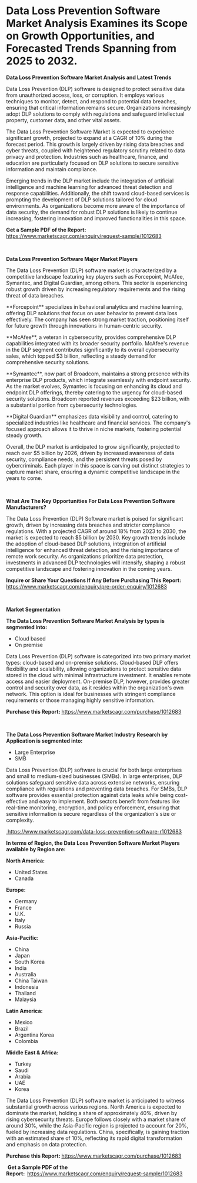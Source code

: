 <p><h1>Data Loss Prevention Software Market Analysis Examines its Scope on Growth Opportunities, and Forecasted Trends Spanning from 2025 to 2032.</h1></p><p><strong>Data Loss Prevention Software Market Analysis and Latest Trends</strong></p>
<p><p>Data Loss Prevention (DLP) software is designed to protect sensitive data from unauthorized access, loss, or corruption. It employs various techniques to monitor, detect, and respond to potential data breaches, ensuring that critical information remains secure. Organizations increasingly adopt DLP solutions to comply with regulations and safeguard intellectual property, customer data, and other vital assets.</p><p>The Data Loss Prevention Software Market is expected to experience significant growth, projected to expand at a CAGR of 10% during the forecast period. This growth is largely driven by rising data breaches and cyber threats, coupled with heightened regulatory scrutiny related to data privacy and protection. Industries such as healthcare, finance, and education are particularly focused on DLP solutions to secure sensitive information and maintain compliance.</p><p>Emerging trends in the DLP market include the integration of artificial intelligence and machine learning for advanced threat detection and response capabilities. Additionally, the shift toward cloud-based services is prompting the development of DLP solutions tailored for cloud environments. As organizations become more aware of the importance of data security, the demand for robust DLP solutions is likely to continue increasing, fostering innovation and improved functionalities in this space.</p></p>
<p><strong>Get a Sample PDF of the Report:&nbsp;</strong> <a href="https://www.marketscagr.com/enquiry/request-sample/1012683?utm_campaign=3034&utm_medium=2&utm_source=Github&utm_content=ia&utm_term=16042025&utm_id=data-loss-prevention-software">https://www.marketscagr.com/enquiry/request-sample/1012683</a></p>
<p>&nbsp;</p>
<p><strong>Data Loss Prevention Software Major Market Players</strong></p>
<p><p>The Data Loss Prevention (DLP) software market is characterized by a competitive landscape featuring key players such as Forcepoint, McAfee, Symantec, and Digital Guardian, among others. This sector is experiencing robust growth driven by increasing regulatory requirements and the rising threat of data breaches.</p><p>**Forcepoint** specializes in behavioral analytics and machine learning, offering DLP solutions that focus on user behavior to prevent data loss effectively. The company has seen strong market traction, positioning itself for future growth through innovations in human-centric security.</p><p>**McAfee**, a veteran in cybersecurity, provides comprehensive DLP capabilities integrated with its broader security portfolio. McAfee's revenue in the DLP segment contributes significantly to its overall cybersecurity sales, which topped $3 billion, reflecting a steady demand for comprehensive security solutions.</p><p>**Symantec**, now part of Broadcom, maintains a strong presence with its enterprise DLP products, which integrate seamlessly with endpoint security. As the market evolves, Symantec is focusing on enhancing its cloud and endpoint DLP offerings, thereby catering to the urgency for cloud-based security solutions. Broadcom reported revenues exceeding $23 billion, with a substantial portion from cybersecurity technologies.</p><p>**Digital Guardian** emphasizes data visibility and control, catering to specialized industries like healthcare and financial services. The company's focused approach allows it to thrive in niche markets, fostering potential steady growth.</p><p>Overall, the DLP market is anticipated to grow significantly, projected to reach over $5 billion by 2026, driven by increased awareness of data security, compliance needs, and the persistent threats posed by cybercriminals. Each player in this space is carving out distinct strategies to capture market share, ensuring a dynamic competitive landscape in the years to come.</p></p>
<p>&nbsp;</p>
<p><strong>What Are The Key Opportunities For Data Loss Prevention Software Manufacturers?</strong></p>
<p><p>The Data Loss Prevention (DLP) Software market is poised for significant growth, driven by increasing data breaches and stricter compliance regulations. With a projected CAGR of around 18% from 2023 to 2030, the market is expected to reach $5 billion by 2030. Key growth trends include the adoption of cloud-based DLP solutions, integration of artificial intelligence for enhanced threat detection, and the rising importance of remote work security. As organizations prioritize data protection, investments in advanced DLP technologies will intensify, shaping a robust competitive landscape and fostering innovation in the coming years.</p></p>
<p><strong>Inquire or Share Your Questions If Any Before Purchasing This Report:</strong> <a href="https://www.marketscagr.com/enquiry/pre-order-enquiry/1012683?utm_campaign=3034&utm_medium=2&utm_source=Github&utm_content=ia&utm_term=16042025&utm_id=data-loss-prevention-software">https://www.marketscagr.com/enquiry/pre-order-enquiry/1012683</a></p>
<p>&nbsp;</p>
<p><strong>Market Segmentation</strong></p>
<p><strong>The Data Loss Prevention Software Market Analysis by types is segmented into:</strong></p>
<p><ul><li>Cloud based</li><li>On premise</li></ul></p>
<p><p>Data Loss Prevention (DLP) software is categorized into two primary market types: cloud-based and on-premise solutions. Cloud-based DLP offers flexibility and scalability, allowing organizations to protect sensitive data stored in the cloud with minimal infrastructure investment. It enables remote access and easier deployment. On-premise DLP, however, provides greater control and security over data, as it resides within the organization's own network. This option is ideal for businesses with stringent compliance requirements or those managing highly sensitive information.</p></p>
<p><strong>Purchase this Report:&nbsp;</strong><a href="https://www.marketscagr.com/purchase/1012683?utm_campaign=3034&utm_medium=2&utm_source=Github&utm_content=ia&utm_term=16042025&utm_id=data-loss-prevention-software">https://www.marketscagr.com/purchase/1012683</a></p>
<p>&nbsp;</p>
<p><strong>The Data Loss Prevention Software Market Industry Research by Application is segmented into:</strong></p>
<p><ul><li>Large Enterprise</li><li>SMB</li></ul></p>
<p><p>Data Loss Prevention (DLP) software is crucial for both large enterprises and small to medium-sized businesses (SMBs). In large enterprises, DLP solutions safeguard sensitive data across extensive networks, ensuring compliance with regulations and preventing data breaches. For SMBs, DLP software provides essential protection against data leaks while being cost-effective and easy to implement. Both sectors benefit from features like real-time monitoring, encryption, and policy enforcement, ensuring that sensitive information is secure regardless of the organization's size or complexity.</p></p>
<p><a href="https://www.marketscagr.com/data-loss-prevention-software-r1012683?utm_campaign=3034&utm_medium=2&utm_source=Github&utm_content=ia&utm_term=16042025&utm_id=data-loss-prevention-software">&nbsp;https://www.marketscagr.com/data-loss-prevention-software-r1012683</a></p>
<p><strong>In terms of Region, the Data Loss Prevention Software Market Players available by Region are:</strong></p>
<p>
    <p> <strong> North America: </strong>
        <ul>
            <li>United States</li>
            <li>Canada</li>
        </ul>
        </p> 
    <p> <strong> Europe: </strong>
        <ul>
            <li>Germany</li>
            <li>France</li>
            <li>U.K.</li>
            <li>Italy</li>
            <li>Russia</li>
        </ul>
        </p> 
    <p> <strong> Asia-Pacific: </strong>
        <ul>
            <li>China</li>
            <li>Japan</li>
            <li>South Korea</li>
            <li>India</li>
            <li>Australia</li>
            <li>China Taiwan</li>
            <li>Indonesia</li>
            <li>Thailand</li>
            <li>Malaysia</li>
        </ul>
        </p> 
    <p> <strong> Latin America: </strong>
        <ul>
            <li>Mexico</li>
            <li>Brazil</li>
            <li>Argentina Korea</li>
            <li>Colombia</li>
        </ul>
        </p> 
    <p> <strong> Middle East & Africa: </strong>
        <ul>
            <li>Turkey</li>
            <li>Saudi</li>
            <li>Arabia</li>
            <li>UAE</li>
            <li>Korea</li>
        </ul>
    </p>
    </p>
<p><p>The Data Loss Prevention (DLP) software market is anticipated to witness substantial growth across various regions. North America is expected to dominate the market, holding a share of approximately 40%, driven by rising cybersecurity threats. Europe follows closely with a market share of around 30%, while the Asia-Pacific region is projected to account for 20%, fueled by increasing data regulations. China, specifically, is gaining traction with an estimated share of 10%, reflecting its rapid digital transformation and emphasis on data protection.</p></p>
<p><strong>Purchase this Report: </strong><a href="https://www.marketscagr.com/purchase/1012683?utm_campaign=3034&utm_medium=2&utm_source=Github&utm_content=ia&utm_term=16042025&utm_id=data-loss-prevention-software">https://www.marketscagr.com/purchase/1012683</a></p>
<p>&nbsp;<strong>Get a Sample PDF of the Report:&nbsp;&nbsp;</strong><a href="https://www.marketscagr.com/enquiry/request-sample/1012683?utm_campaign=3034&utm_medium=2&utm_source=Github&utm_content=ia&utm_term=16042025&utm_id=data-loss-prevention-software">https://www.marketscagr.com/enquiry/request-sample/1012683</a></p>
<p><strong></strong></p>
<p><p></p><p></p><p></p></p>